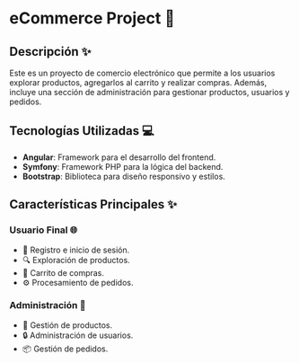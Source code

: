 # eCommerce Project 🏦

## Descripción ✨
Este es un proyecto de comercio electrónico que permite a los usuarios explorar productos, agregarlos al carrito y realizar compras. Además, incluye una sección de administración para gestionar productos, usuarios y pedidos.

## Tecnologías Utilizadas 💻

- **Angular**: Framework para el desarrollo del frontend.
- **Symfony**: Framework PHP para la lógica del backend.
- **Bootstrap**: Biblioteca para diseño responsivo y estilos.

## Características Principales ✨

### Usuario Final 🌐
- 🔑 Registro e inicio de sesión.
- 🔍 Exploración de productos.
- 🛒 Carrito de compras.
- ⚙️ Procesamiento de pedidos.

### Administración 💼
- 🎨 Gestión de productos.
- 🔒 Administración de usuarios.
- 📦 Gestión de pedidos.


